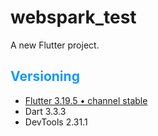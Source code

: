# webspark_test

A new Flutter project.

## <span style="color:#1599FB;">Versioning</span>

- [Flutter 3.19.5 • channel stable](https://github.com/flutter/flutter.git)
- Dart 3.3.3
- DevTools 2.31.1